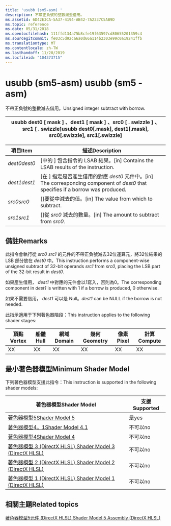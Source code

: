 ```yaml
---
title: 'usubb (sm5-asm) '
description: 不帶正負號的整數減去借用。
ms.assetid: 6D42E3CA-5A37-4194-AB42-7A2337C5AB9D
ms.topic: reference
ms.date: 05/31/2018
ms.openlocfilehash: 111ffd134a75b8cfe19f63597cd80655201359c4
ms.sourcegitcommit: fe03c5d92ca6a0d66a114b2303e99c0a19241ffb
ms.translationtype: MT
ms.contentlocale: zh-TW
ms.lasthandoff: 11/20/2019
ms.locfileid: "104373715"
---
```

# <a name="usubb-sm5---asm"></a><span data-ttu-id="11e21-103">usubb (sm5-asm) </span><span class="sxs-lookup"><span data-stu-id="11e21-103">usubb (sm5 - asm)</span></span>

<span data-ttu-id="11e21-104">不帶正負號的整數減去借用。</span><span class="sxs-lookup"><span data-stu-id="11e21-104">Unsigned integer subtract with borrow.</span></span>



| <span data-ttu-id="11e21-105">usubb dest0 \[ mask \] 、dest1 \[ mask \] 、src0 \[ . swizzle \] 、src1 \[ . swizzle\]</span><span class="sxs-lookup"><span data-stu-id="11e21-105">usubb dest0\[.mask\], dest1\[.mask\], src0\[.swizzle\], src1\[.swizzle\]</span></span> |
|--------------------------------------------------------------------------|



 



| <span data-ttu-id="11e21-106">項目</span><span class="sxs-lookup"><span data-stu-id="11e21-106">Item</span></span>                                                               | <span data-ttu-id="11e21-107">描述</span><span class="sxs-lookup"><span data-stu-id="11e21-107">Description</span></span>                                                                                       |
|--------------------------------------------------------------------|---------------------------------------------------------------------------------------------------|
| <span data-ttu-id="11e21-108"><span id="dest0"></span><span id="DEST0"></span>*dest0*</span><span class="sxs-lookup"><span data-stu-id="11e21-108"><span id="dest0"></span><span id="DEST0"></span>*dest0*</span></span><br/> | <span data-ttu-id="11e21-109">\[中的 \] 包含指令的 LSAB 結果。</span><span class="sxs-lookup"><span data-stu-id="11e21-109">\[in\] Contains the LSAB results of the instruction.</span></span><br/>                                   |
| <span data-ttu-id="11e21-110"><span id="dest1"></span><span id="DEST1"></span>*dest1*</span><span class="sxs-lookup"><span data-stu-id="11e21-110"><span id="dest1"></span><span id="DEST1"></span>*dest1*</span></span><br/> | <span data-ttu-id="11e21-111">\[在 \] 指定是否產生借用的對應 *dest0* 元件中。</span><span class="sxs-lookup"><span data-stu-id="11e21-111">\[in\] The corresponding component of *dest0* that specifies if a borrow was produced.</span></span><br/> |
| <span data-ttu-id="11e21-112"><span id="src0"></span><span id="SRC0"></span>*src0*</span><span class="sxs-lookup"><span data-stu-id="11e21-112"><span id="src0"></span><span id="SRC0"></span>*src0*</span></span><br/>    | <span data-ttu-id="11e21-113">\[\]要從中減去的值。</span><span class="sxs-lookup"><span data-stu-id="11e21-113">\[in\] The value from which to subtract.</span></span><br/>                                               |
| <span data-ttu-id="11e21-114"><span id="src1"></span><span id="SRC1"></span>*src1*</span><span class="sxs-lookup"><span data-stu-id="11e21-114"><span id="src1"></span><span id="SRC1"></span>*src1*</span></span><br/>    | <span data-ttu-id="11e21-115">\[\]從 *src0* 減去的數量。</span><span class="sxs-lookup"><span data-stu-id="11e21-115">\[in\] The amount to subtract from *src0*.</span></span><br/>                                             |



 

## <a name="remarks"></a><span data-ttu-id="11e21-116">備註</span><span class="sxs-lookup"><span data-stu-id="11e21-116">Remarks</span></span>

<span data-ttu-id="11e21-117">此指令會執行從 *src0* *src1* 的元件的不帶正負號減去32位運算元，將32位結果的 LSB 部分放在 *dest0* 中。</span><span class="sxs-lookup"><span data-stu-id="11e21-117">This instruction performs a component-wise unsigned subtract of 32-bit operands *src1* from *src0*, placing the LSB part of the 32-bit result in *dest0*.</span></span>

<span data-ttu-id="11e21-118">如果產生借用， *dest1* 中對應的元件會以1寫入，否則為0。</span><span class="sxs-lookup"><span data-stu-id="11e21-118">The corresponding component in *dest1* is written with 1 if a borrow is produced, 0 otherwise.</span></span>

<span data-ttu-id="11e21-119">如果不需要借用， *dest1* 可以是 Null。</span><span class="sxs-lookup"><span data-stu-id="11e21-119">*dest1* can be NULL if the borrow is not needed.</span></span>

<span data-ttu-id="11e21-120">此指示適用于下列著色器階段：</span><span class="sxs-lookup"><span data-stu-id="11e21-120">This instruction applies to the following shader stages:</span></span>



| <span data-ttu-id="11e21-121">頂點</span><span class="sxs-lookup"><span data-stu-id="11e21-121">Vertex</span></span> | <span data-ttu-id="11e21-122">船體</span><span class="sxs-lookup"><span data-stu-id="11e21-122">Hull</span></span> | <span data-ttu-id="11e21-123">網域</span><span class="sxs-lookup"><span data-stu-id="11e21-123">Domain</span></span> | <span data-ttu-id="11e21-124">幾何</span><span class="sxs-lookup"><span data-stu-id="11e21-124">Geometry</span></span> | <span data-ttu-id="11e21-125">像素</span><span class="sxs-lookup"><span data-stu-id="11e21-125">Pixel</span></span> | <span data-ttu-id="11e21-126">計算</span><span class="sxs-lookup"><span data-stu-id="11e21-126">Compute</span></span> |
|--------|------|--------|----------|-------|---------|
| <span data-ttu-id="11e21-127">X</span><span class="sxs-lookup"><span data-stu-id="11e21-127">X</span></span>      | <span data-ttu-id="11e21-128">X</span><span class="sxs-lookup"><span data-stu-id="11e21-128">X</span></span>    | <span data-ttu-id="11e21-129">X</span><span class="sxs-lookup"><span data-stu-id="11e21-129">X</span></span>      | <span data-ttu-id="11e21-130">X</span><span class="sxs-lookup"><span data-stu-id="11e21-130">X</span></span>        | <span data-ttu-id="11e21-131">X</span><span class="sxs-lookup"><span data-stu-id="11e21-131">X</span></span>     | <span data-ttu-id="11e21-132">X</span><span class="sxs-lookup"><span data-stu-id="11e21-132">X</span></span>       |



 

## <a name="minimum-shader-model"></a><span data-ttu-id="11e21-133">最小著色器模型</span><span class="sxs-lookup"><span data-stu-id="11e21-133">Minimum Shader Model</span></span>

<span data-ttu-id="11e21-134">下列著色器模型支援此指令：</span><span class="sxs-lookup"><span data-stu-id="11e21-134">This instruction is supported in the following shader models:</span></span>



| <span data-ttu-id="11e21-135">著色器模型</span><span class="sxs-lookup"><span data-stu-id="11e21-135">Shader Model</span></span>                                              | <span data-ttu-id="11e21-136">支援</span><span class="sxs-lookup"><span data-stu-id="11e21-136">Supported</span></span> |
|-----------------------------------------------------------|-----------|
| [<span data-ttu-id="11e21-137">著色器模型5</span><span class="sxs-lookup"><span data-stu-id="11e21-137">Shader Model 5</span></span>](d3d11-graphics-reference-sm5.md)        | <span data-ttu-id="11e21-138">是</span><span class="sxs-lookup"><span data-stu-id="11e21-138">yes</span></span>       |
| [<span data-ttu-id="11e21-139">著色器模型4。1</span><span class="sxs-lookup"><span data-stu-id="11e21-139">Shader Model 4.1</span></span>](dx-graphics-hlsl-sm4.md)              | <span data-ttu-id="11e21-140">不可以</span><span class="sxs-lookup"><span data-stu-id="11e21-140">no</span></span>        |
| [<span data-ttu-id="11e21-141">著色器模型4</span><span class="sxs-lookup"><span data-stu-id="11e21-141">Shader Model 4</span></span>](dx-graphics-hlsl-sm4.md)                | <span data-ttu-id="11e21-142">不可以</span><span class="sxs-lookup"><span data-stu-id="11e21-142">no</span></span>        |
| [<span data-ttu-id="11e21-143">著色器模型 3 (DirectX HLSL) </span><span class="sxs-lookup"><span data-stu-id="11e21-143">Shader Model 3 (DirectX HLSL)</span></span>](dx-graphics-hlsl-sm3.md) | <span data-ttu-id="11e21-144">不可以</span><span class="sxs-lookup"><span data-stu-id="11e21-144">no</span></span>        |
| [<span data-ttu-id="11e21-145">著色器模型 2 (DirectX HLSL) </span><span class="sxs-lookup"><span data-stu-id="11e21-145">Shader Model 2 (DirectX HLSL)</span></span>](dx-graphics-hlsl-sm2.md) | <span data-ttu-id="11e21-146">不可以</span><span class="sxs-lookup"><span data-stu-id="11e21-146">no</span></span>        |
| [<span data-ttu-id="11e21-147">著色器模型 1 (DirectX HLSL) </span><span class="sxs-lookup"><span data-stu-id="11e21-147">Shader Model 1 (DirectX HLSL)</span></span>](dx-graphics-hlsl-sm1.md) | <span data-ttu-id="11e21-148">不可以</span><span class="sxs-lookup"><span data-stu-id="11e21-148">no</span></span>        |



 

## <a name="related-topics"></a><span data-ttu-id="11e21-149">相關主題</span><span class="sxs-lookup"><span data-stu-id="11e21-149">Related topics</span></span>

<dl> <dt>

[<span data-ttu-id="11e21-150">著色器模型5元件 (DirectX HLSL) </span><span class="sxs-lookup"><span data-stu-id="11e21-150">Shader Model 5 Assembly (DirectX HLSL)</span></span>](shader-model-5-assembly--directx-hlsl-.md)
</dt> </dl>

 

 





